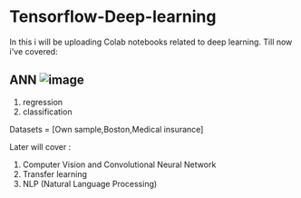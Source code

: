 # Tensorflow-Deep-learning
In this i will be uploading Colab notebooks related to deep learning.
Till now i've covered: 
## ANN ![image](https://user-images.githubusercontent.com/66859648/155835671-fc93a964-d943-4e33-b03f-1f646949f034.png)

1. regression
2. classification

Datasets = [Own sample,Boston,Medical insurance]


Later will cover : 
1. Computer Vision and Convolutional Neural Network
2. Transfer learning 
3. NLP (Natural Language Processing)
